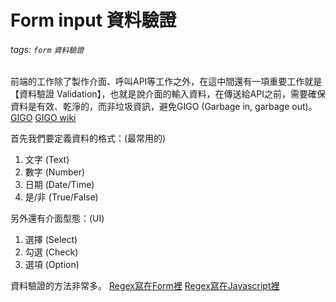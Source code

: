 # Form input 資料驗證
###### tags: `form` `資料驗證`

前端的工作除了製作介面、呼叫API等工作之外，在這中間還有一項重要工作就是【資料驗證 Validation】，也就是說介面的輸入資料，在傳送給API之前，需要確保資料是有效、乾淨的，而非垃圾資訊，避免GIGO (Garbage in, garbage out)。
[GIGO](http://blog.udn.com/FuChen/20616916)
[GIGO wiki](https://zh.wikipedia.org/wiki/%E5%9E%83%E5%9C%BE%E8%BF%9B%EF%BC%8C%E5%9E%83%E5%9C%BE%E5%87%BA)

首先我們要定義資料的格式：(最常用的)
1. 文字 (Text)
2. 數字 (Number)
3. 日期 (Date/Time)
4. 是/非 (True/False)

另外還有介面型態：(UI)
1. 選擇 (Select)
2. 勾選 (Check)
3. 選項 (Option)

資料驗證的方法非常多。
[Regex寫在Form裡](https://github.com/capeta0507/data_validate/tree/master/Regex_Form)
[Regex寫在Javascript裡](https://github.com/capeta0507/data_validate/tree/master/Regex_JS)

